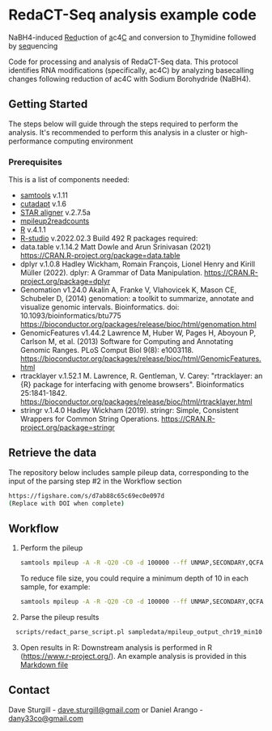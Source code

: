# RedaCT-Seq analysis example code
NaBH4-induced <ins>Red</ins>uction of <ins>a</ins>c4<ins>C</ins> and conversion to <ins>T</ins>hymidine followed by <ins>seq</ins>uencing

Code for processing and analysis of RedaCT-Seq data.
This protocol identifies RNA modifications (specifically, ac4C) by analyzing basecalling changes following reduction of ac4C with Sodium Borohydride (NaBH4).


<!-- GETTING STARTED -->
## Getting Started

The steps below will guide through the steps required to perform the analysis. It's recommended to perform this analysis in a cluster or high-performance computing environment

### Prerequisites

This is a list of components needed:
* [samtools](http://www.htslib.org/) v.1.11
* [cutadapt](https://cutadapt.readthedocs.io/en/stable/) v.1.6
* [STAR aligner](https://github.com/alexdobin/STAR) v.2.7.5a
* [mpileup2readcounts](https://github.com/IARCbioinfo/mpileup2readcounts)
* [R](https://www.r-project.org/) v.4.1.1 
* [R-studio](https://www.rstudio.com/) v.2022.02.3 Build 492
R packages required:
* data.table v.1.14.2
Matt Dowle and Arun Srinivasan (2021)
https://CRAN.R-project.org/package=data.table
* dplyr v.1.0.8
Hadley Wickham, Romain François, Lionel Henry and Kirill Müller (2022). dplyr: A Grammar of Data Manipulation.
https://CRAN.R-project.org/package=dplyr 
* Genomation v1.24.0
Akalin A, Franke V, Vlahovicek K, Mason CE, Schubeler D, (2014) genomation: a toolkit to summarize, annotate and visualize genomic intervals. Bioinformatics. doi: 10.1093/bioinformatics/btu775
https://bioconductor.org/packages/release/bioc/html/genomation.html
* GenomicFeatures v1.44.2
Lawrence M, Huber W, Pages H, Aboyoun P, Carlson M, et al. (2013) Software for Computing and Annotating Genomic Ranges. PLoS Comput Biol 9(8): e1003118. https://bioconductor.org/packages/release/bioc/html/GenomicFeatures.html
* rtracklayer v.1.52.1
M. Lawrence, R. Gentleman, V. Carey: "rtracklayer: an {R} package for interfacing with genome browsers". Bioinformatics
  25:1841-1842.
https://bioconductor.org/packages/release/bioc/html/rtracklayer.html
* stringr v.1.4.0
Hadley Wickham (2019). stringr: Simple, Consistent Wrappers for Common String Operations.
https://CRAN.R-project.org/package=stringr




<!-- WORKFLOW -->
## Retrieve the data
The repository below includes sample pileup data, corresponding to the input of the parsing step #2 in the Workflow section
   ```sh
   https://figshare.com/s/d7ab88c65c69ec0e097d
   (Replace with DOI when complete)
   ```
## Workflow
1. Perform the pileup
   ```sh
   samtools mpileup -A -R -Q20 -C0 -d 100000 --ff UNMAP,SECONDARY,QCFAIL,DUP -f /data/Soberlab/indexes/STAR/hg19_UCSC/ref.fa WT.BH4.bam KO.BH4.chr19.bam WT.Ctrl.chr19.bam | sed 's/        /    *     */g' | mpileup2readcounts 0 -5 true 0 0 > mpileup_output/mpileup_output.txt ;
   ```
   To reduce file size, you could require a minimum depth of 10 in each sample, for example:
   ```sh
   samtools mpileup -A -R -Q20 -C0 -d 100000 --ff UNMAP,SECONDARY,QCFAIL,DUP -f /data/Soberlab/indexes/STAR/hg19_UCSC/ref.fa WT.BH4.bam KO.BH4.chr19.bam WT.Ctrl.chr19.bam | sed 's/        /    *     */g' | mpileup2readcounts 0 -5 true 0 0 | awk '$4 >= 10 && $15 >= 10 && $26 >= 10' > mpileup_output/mpileup_output_chr19_min10.txt ;
   ```
2. Parse the pileup results
  ```sh
    scripts/redact_parse_script.pl sampledata/mpileup_output_chr19_min10.txt 3 > sampledata/mpileup_output_chr19_min10_parsed.txt ;
   ```
3. Open results in R:  Downstream analysis is performed in R (https://www.r-project.org/).  An example analysis is provided in this [Markdown file](RedaCT-Seq.md)


<!-- CONTACT -->
## Contact
Dave Sturgill - dave.sturgill@gmail.com
or
Daniel Arango - dany33co@gmail.com

